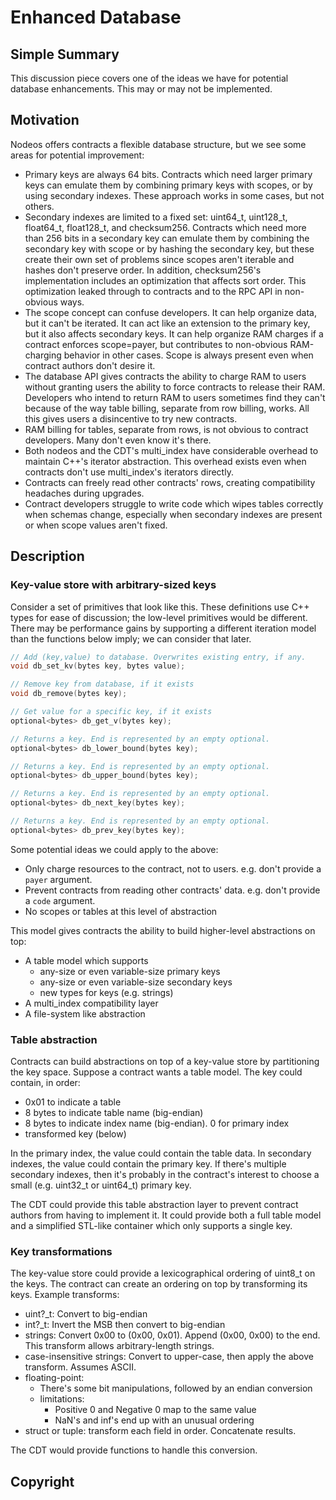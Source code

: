 # Enhanced Database

## Simple Summary

This discussion piece covers one of the ideas we have for potential database enhancements. This may
or may not be implemented.

## Motivation

Nodeos offers contracts a flexible database structure, but we see some areas for potential improvement:
* Primary keys are always 64 bits. Contracts which need larger primary keys can emulate them by combining
  primary keys with scopes, or by using secondary indexes. These approach works in some cases, but not others.
* Secondary indexes are limited to a fixed set: uint64_t, uint128_t, float64_t, float128_t, and checksum256. Contracts
  which need more than 256 bits in a secondary key can emulate them by combining the secondary key with scope
  or by hashing the secondary key, but these create their own set of problems since scopes aren't iterable and hashes
  don't preserve order. In addition, checksum256's implementation includes an optimization that affects sort order.
  This optimization leaked through to contracts and to the RPC API in non-obvious ways.
* The scope concept can confuse developers. It can help organize data, but it can't be iterated. It can act like an
  extension to the primary key, but it also affects secondary keys. It can help organize RAM charges if a contract
  enforces scope=payer, but contributes to non-obvious RAM-charging behavior in other cases. Scope is always present
  even when contract authors don't desire it.
* The database API gives contracts the ability to charge RAM to users without granting users the ability to force
  contracts to release their RAM. Developers who intend to return RAM to users sometimes find they can't because
  of the way table billing, separate from row billing, works. All this gives users a disincentive to try new contracts.
* RAM billing for tables, separate from rows, is not obvious to contract developers. Many don't even know it's there.
* Both nodeos and the CDT's multi_index have considerable overhead to maintain C++'s iterator abstraction. This overhead
  exists even when contracts don't use multi_index's iterators directly.
* Contracts can freely read other contracts' rows, creating compatibility headaches during upgrades.
* Contract developers struggle to write code which wipes tables correctly when schemas change, especially when secondary
  indexes are present or when scope values aren't fixed.

## Description

### Key-value store with arbitrary-sized keys

Consider a set of primitives that look like this. These definitions use C++ types for ease of discussion; the
low-level primitives would be different. There may be performance gains by supporting a different iteration model
than the functions below imply; we can consider that later.

```c++
// Add (key,value) to database. Overwrites existing entry, if any.
void db_set_kv(bytes key, bytes value);

// Remove key from database, if it exists
void db_remove(bytes key);

// Get value for a specific key, if it exists
optional<bytes> db_get_v(bytes key);

// Returns a key. End is represented by an empty optional.
optional<bytes> db_lower_bound(bytes key);

// Returns a key. End is represented by an empty optional.
optional<bytes> db_upper_bound(bytes key);

// Returns a key. End is represented by an empty optional.
optional<bytes> db_next_key(bytes key);

// Returns a key. End is represented by an empty optional.
optional<bytes> db_prev_key(bytes key);
```

Some potential ideas we could apply to the above:
* Only charge resources to the contract, not to users. e.g. don't provide a `payer` argument.
* Prevent contracts from reading other contracts' data. e.g. don't provide a `code` argument.
* No scopes or tables at this level of abstraction

This model gives contracts the ability to build higher-level abstractions on top:
* A table model which supports
  * any-size or even variable-size primary keys
  * any-size or even variable-size secondary keys
  * new types for keys (e.g. strings)
* A multi_index compatibility layer
* A file-system like abstraction

### Table abstraction

Contracts can build abstractions on top of a key-value store by partitioning the key space. Suppose a
contract wants a table model. The key could contain, in order:

* 0x01 to indicate a table
* 8 bytes to indicate table name (big-endian)
* 8 bytes to indicate index name (big-endian). 0 for primary index
* transformed key (below)

In the primary index, the value could contain the table data. In secondary indexes, the value could contain the
primary key. If there's multiple secondary indexes, then it's probably in the contract's interest to choose a
small (e.g. uint32_t or uint64_t) primary key.

The CDT could provide this table abstraction layer to prevent contract authors from having to implement it.
It could provide both a full table model and a simplified STL-like container which only supports a single key.

### Key transformations

The key-value store could provide a lexicographical ordering of uint8_t on the keys. The contract can
create an ordering on top by transforming its keys. Example transforms:

* uint?_t: Convert to big-endian
* int?_t: Invert the MSB then convert to big-endian
* strings: Convert 0x00 to (0x00, 0x01). Append (0x00, 0x00) to the end. This transform allows arbitrary-length strings.
* case-insensitive strings: Convert to upper-case, then apply the above transform. Assumes ASCII.
* floating-point:
  * There's some bit manipulations, followed by an endian conversion
  * limitations:
    * Positive 0 and Negative 0 map to the same value
    * NaN's and inf's end up with an unusual ordering
* struct or tuple: transform each field in order. Concatenate results.

The CDT would provide functions to handle this conversion.

## Copyright
